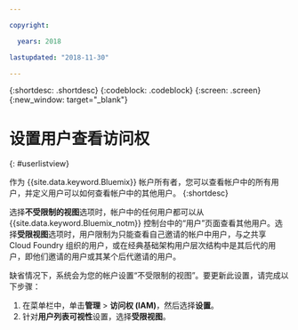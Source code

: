 ```yaml
---

copyright:

  years: 2018

lastupdated: "2018-11-30"

---
```


{:shortdesc: .shortdesc}
{:codeblock: .codeblock}
{:screen: .screen}
{:new_window: target="_blank"}

# 设置用户查看访问权
{: #userlistview}

作为 {{site.data.keyword.Bluemix}} 帐户所有者，您可以查看帐户中的所有用户，并定义用户可以如何查看帐户中的其他用户。
{:shortdesc}

选择**不受限制的视图**选项时，帐户中的任何用户都可以从 {{site.data.keyword.Bluemix_notm}} 控制台中的“用户”页面查看其他用户。选择**受限视图**选项时，用户限制为只能查看自己邀请的帐户中用户，与之共享 Cloud Foundry 组织的用户，或在经典基础架构用户层次结构中是其后代的用户，即他们邀请的用户或其某个后代邀请的用户。

缺省情况下，系统会为您的帐户设置“不受限制的视图”。要更新此设置，请完成以下步骤：

1. 在菜单栏中，单击**管理** &gt; **访问权 (IAM)**，然后选择**设置**。
2. 针对**用户列表可视性**设置，选择**受限视图**。
